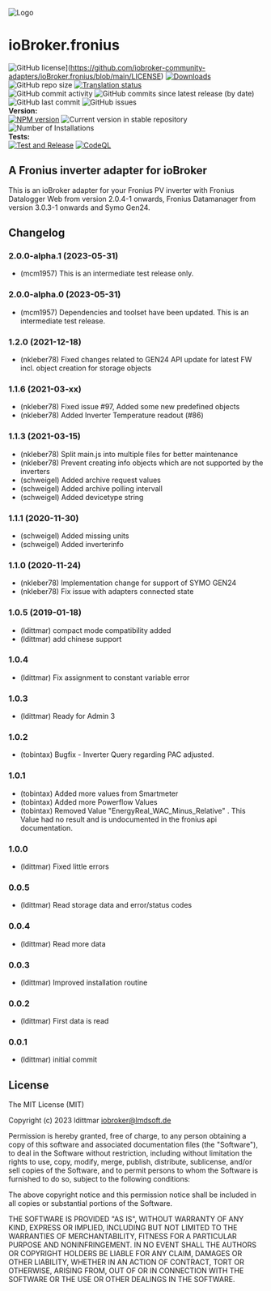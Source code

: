 ![Logo](admin/fronius.png)

# ioBroker.fronius

![GitHub license](https://img.shields.io/github/license/iobroker-community-adapters/ioBroker.fronius)](https://github.com/iobroker-community-adapters/ioBroker.fronius/blob/main/LICENSE)
[![Downloads](https://img.shields.io/npm/dm/iobroker.fronius.svg)](https://www.npmjs.com/package/iobroker.fronius)
![GitHub repo size](https://img.shields.io/github/repo-size/iobroker-community-adapters/ioBroker.fronius)
[![Translation status](https://weblate.iobroker.net/widgets/adapters/-/fronius/svg-badge.svg)](https://weblate.iobroker.net/engage/adapters/?utm_source=widget)</br>
![GitHub commit activity](https://img.shields.io/github/commit-activity/m/iobroker-community-adapters/ioBroker.fronius)
![GitHub commits since latest release (by date)](https://img.shields.io/github/commits-since/iobroker-community-adapters/ioBroker.fronius/latest)
![GitHub last commit](https://img.shields.io/github/last-commit/iobroker-community-adapters/ioBroker.fronius)
![GitHub issues](https://img.shields.io/github/issues/iobroker-community-adapters/ioBroker.fronius)
</br>
**Version:** </br>
[![NPM version](http://img.shields.io/npm/v/iobroker.fronius.svg)](https://www.npmjs.com/package/iobroker.fronius)
![Current version in stable repository](https://iobroker.live/badges/fronius-stable.svg)
![Number of Installations](https://iobroker.live/badges/fronius-installed.svg)
</br>
**Tests:** </br>
[![Test and Release](https://github.com/iobroker-community-adapters/ioBroker.fronius/actions/workflows/test-and-release.yml/badge.svg)](https://github.com/iobroker-community-adapters/ioBroker.fronius/actions/workflows/test-and-release.yml)
[![CodeQL](https://github.com/iobroker-community-adapters/ioBroker.fronius/actions/workflows/codeql.yml/badge.svg)](https://github.com/iobroker-community-adapters/ioBroker.fronius/actions/workflows/codeql.yml)

<!--
## Sentry
**This adapter uses Sentry libraries to automatically report exceptions and code errors to the developers.**
For more details and for information how to disable the error reporting see [Sentry-Plugin Documentation](https://github.com/ioBroker/plugin-sentry#plugin-sentry)! Sentry reporting is used starting with js-controller 3.0.
-->

## A Fronius inverter adapter for ioBroker

This is an ioBroker adapter for your Fronius PV inverter with Fronius Datalogger Web from version 2.0.4-1 onwards, Fronius Datamanager from version 3.0.3-1 onwards and Symo Gen24.

## Changelog
<!--
    Placeholder for the next version (at the beginning of the line):
    ### **WORK IN PROGRESS**
-->
### 2.0.0-alpha.1 (2023-05-31)

- (mcm1957) This is an intermediate test release only.

### 2.0.0-alpha.0 (2023-05-31)

- (mcm1957) Dependencies and toolset have been updated. This is an intermediate test release.

### 1.2.0 (2021-12-18)
- (nkleber78) Fixed changes related to GEN24 API update for latest FW incl. object creation for storage objects

### 1.1.6 (2021-03-xx)

- (nkleber78) Fixed issue #97, Added some new predefined objects
- (nkleber78) Added Inverter Temperature readout (#86)

### 1.1.3 (2021-03-15)

- (nkleber78) Split main.js into multiple files for better maintenance
- (nkleber78) Prevent creating info objects which are not supported by the inverters
- (schweigel) Added archive request values
- (schweigel) Added archive polling intervall
- (schweigel) Added devicetype string

### 1.1.1 (2020-11-30)

- (schweigel) Added missing units
- (schweigel) Added inverterinfo

### 1.1.0 (2020-11-24)

- (nkleber78) Implementation change for support of SYMO GEN24
- (nkleber78) Fix issue with adapters connected state

### 1.0.5 (2019-01-18)

- (ldittmar) compact mode compatibility added
- (ldittmar) add chinese support

### 1.0.4

- (ldittmar) Fix assignment to constant variable error

### 1.0.3

- (ldittmar) Ready for Admin 3

### 1.0.2

- (tobintax) Bugfix - Inverter Query regarding PAC adjusted.

### 1.0.1

- (tobintax) Added more values from Smartmeter
- (tobintax) Added more Powerflow Values
- (tobintax) Removed Value "EnergyReal_WAC_Minus_Relative" . This Value had no result and is undocumented in the fronius api documentation.

### 1.0.0

- (ldittmar) Fixed little errors

### 0.0.5

- (ldittmar) Read storage data and error/status codes

### 0.0.4

- (ldittmar) Read more data

### 0.0.3

- (ldittmar) Improved installation routine

### 0.0.2

- (ldittmar) First data is read

### 0.0.1

- (ldittmar) initial commit

## License

The MIT License (MIT)

Copyright (c) 2023 ldittmar <iobroker@lmdsoft.de>

Permission is hereby granted, free of charge, to any person obtaining a copy
of this software and associated documentation files (the "Software"), to deal
in the Software without restriction, including without limitation the rights
to use, copy, modify, merge, publish, distribute, sublicense, and/or sell
copies of the Software, and to permit persons to whom the Software is
furnished to do so, subject to the following conditions:

The above copyright notice and this permission notice shall be included in
all copies or substantial portions of the Software.

THE SOFTWARE IS PROVIDED "AS IS", WITHOUT WARRANTY OF ANY KIND, EXPRESS OR
IMPLIED, INCLUDING BUT NOT LIMITED TO THE WARRANTIES OF MERCHANTABILITY,
FITNESS FOR A PARTICULAR PURPOSE AND NONINFRINGEMENT. IN NO EVENT SHALL THE
AUTHORS OR COPYRIGHT HOLDERS BE LIABLE FOR ANY CLAIM, DAMAGES OR OTHER
LIABILITY, WHETHER IN AN ACTION OF CONTRACT, TORT OR OTHERWISE, ARISING FROM,
OUT OF OR IN CONNECTION WITH THE SOFTWARE OR THE USE OR OTHER DEALINGS IN
THE SOFTWARE.
